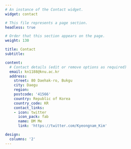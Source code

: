 ```yaml
---
# An instance of the Contact widget.
widget: contact

# This file represents a page section.
headless: true

# Order that this section appears on the page.
weight: 130

title: Contact
subtitle:

content:
  # Contact details (edit or remove options as required)
  email: kn1188@knu.ac.kr
  address:
    street: 80 Daehak-ro, Bukgu
    city: Daegu
    region: 
    postcode: '41566'
    country: Republic of Korea
    country_code: KR
    contact_links:
    - icon: twitter
      icon_pack: fab
      name: DM Me
      link: 'https://twitter.com/Kyeongnam_Kim'

design:
  columns: '2'
---
```

